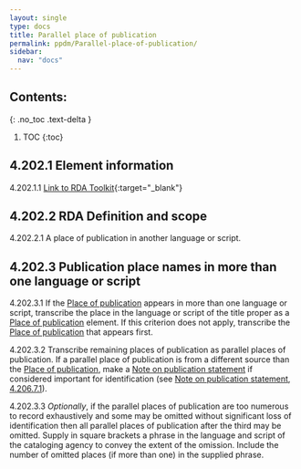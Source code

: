 ```yaml
---
layout: single
type: docs
title: Parallel place of publication
permalink: ppdm/Parallel-place-of-publication/
sidebar:
  nav: "docs"
---
```


## Contents:
{: .no_toc .text-delta }

1. TOC
{:toc}

## 4.202.1 Element information

<a name="4.202.1.1">4.202.1.1</a> [Link to RDA Toolkit](https://beta.rdatoolkit.org/Content/Index?externalId=en-US_ala-5e38f1d4-17a1-3ff9-a1c8-eacbfd04e68e){:target="_blank"}

## 4.202.2 RDA Definition and scope

<a name="4.202.2.1">4.202.2.1</a> A place of publication in another language or script.

## 4.202.3 Publication place names in more than one language or script

<a name="4.202.3.1">4.202.3.1</a> If the [Place of publication](/DCRMR/ppdm/Place-of-publication/) appears in more than one language or script, transcribe the place in the language or script of the title proper as a [Place of publication](/DCRMR/ppdm/Place-of-publication/) element.  If this criterion does not apply, transcribe the [Place of publication](/DCRMR/ppdm/Place-of-publication/) that appears first.

<a name="4.202.3.2">4.202.3.2</a> Transcribe remaining places of publication as parallel places of publication.  If a parallel place of publication is from a different source than the [Place of publication](/DCRMR/ppdm/Place-of-publication/), make a [Note on publication statement](/DCRMR/ppdm/Note-on-publication-statement/) if considered important for identification (see [Note on publication statement](/DCRMR/ppdm/Note-on-publication-statement/), [4.206.7.1](/DCRMR/ppdm/Note-on-publication-statement/#4.206.7.1)).

<a name="4.202.3.3">4.202.3.3</a> *Optionally*, if the parallel places of publication are too numerous to record exhaustively and some may be omitted without significant loss of identification then all parallel places of publication after the third may be omitted. Supply in square brackets a phrase in the language and script of the cataloging agency to convey the extent of the omission. Include the number of omitted places (if more than one) in the supplied phrase.